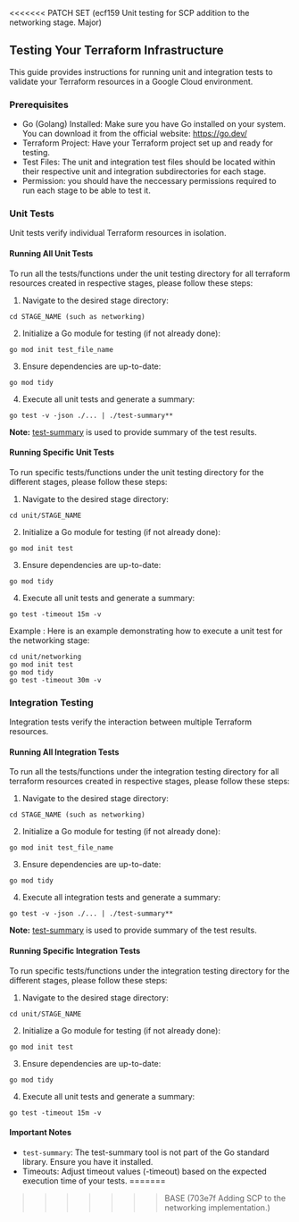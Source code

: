 <<<<<<< PATCH SET (ecf159 Unit testing for SCP addition to the networking stage. Major)
## Testing Your Terraform Infrastructure

This guide provides instructions for running unit and integration tests to validate your Terraform resources in a Google Cloud environment.

### Prerequisites

- Go (Golang) Installed: Make sure you have Go installed on your system. You can download it from the official website: https://go.dev/
- Terraform Project: Have your Terraform project set up and ready for testing.
- Test Files: The unit and integration test files should be located within their respective unit and integration subdirectories for each stage.
- Permission: you should have the neccessary permissions required to run each stage to be able to test it.

### Unit Tests

Unit tests verify individual Terraform resources in isolation.

#### Running All Unit Tests

To run all the tests/functions under the unit testing directory for all terraform resources created in respective stages, please follow these steps:

1. Navigate to the desired stage directory:

```
cd STAGE_NAME (such as networking)
```

2. Initialize a Go module for testing (if not already done):

```
go mod init test_file_name 
```
3. Ensure dependencies are up-to-date:

```
go mod tidy
```

4. Execute all unit tests and generate a summary:

```
go test -v -json ./... | ./test-summary**
```

**Note:** [test-summary](https://pkg.go.dev/gocloud.dev/internal/testing/test-summary) is used to provide summary of the test results.

#### Running Specific Unit Tests

To run specific tests/functions under the unit testing directory for the different stages, please follow these steps:

1. Navigate to the desired stage directory:

```
cd unit/STAGE_NAME
```

2. Initialize a Go module for testing (if not already done):

```
go mod init test
```

3. Ensure dependencies are up-to-date:

```
go mod tidy
```

4. Execute all unit tests and generate a summary:

```
go test -timeout 15m -v
```

Example : Here is an example demonstrating how to execute a unit test for the networking stage:

```
cd unit/networking
go mod init test
go mod tidy
go test -timeout 30m -v
```

### Integration Testing

Integration tests verify the interaction between multiple Terraform resources.

#### Running All Integration Tests

To run all the tests/functions under the integration testing directory for all terraform resources created in respective stages, please follow these steps:

1. Navigate to the desired stage directory:

```
cd STAGE_NAME (such as networking)
```

2. Initialize a Go module for testing (if not already done):

```
go mod init test_file_name 
```
3. Ensure dependencies are up-to-date:

```
go mod tidy
```

4. Execute all integration tests and generate a summary:

```
go test -v -json ./... | ./test-summary**
```

**Note:** [test-summary](https://pkg.go.dev/gocloud.dev/internal/testing/test-summary) is used to provide summary of the test results.


#### Running Specific Integration Tests

To run specific tests/functions under the integration testing directory for the different stages, please follow these steps:

1. Navigate to the desired stage directory:

```
cd unit/STAGE_NAME
```

2. Initialize a Go module for testing (if not already done):

```
go mod init test
```

3. Ensure dependencies are up-to-date:

```
go mod tidy
```

4. Execute all unit tests and generate a summary:

```
go test -timeout 15m -v
```

#### Important Notes

- `test-summary`: The test-summary tool is not part of the Go standard library. Ensure you have it installed.
- Timeouts: Adjust timeout values (-timeout) based on the expected execution time of your tests.
=======
>>>>>>> BASE      (703e7f Adding SCP to the networking implementation.)
